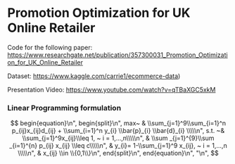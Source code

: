 # Promotion Optimization for UK Online Retailer

Code for the following paper:
https://www.researchgate.net/publication/357300031_Promotion_Optimization_for_UK_Online_Retailer

Dataset:
https://www.kaggle.com/carrie1/ecommerce-data)

Presentation Video:
https://www.youtube.com/watch?v=qTBaXGC5xkM

### Linear Programming formulation
$$
begin{equation}\n",
begin{split}\n",
max~ & \\sum_{j=1}^9\\sum_{i=1}^n p_{ij}x_{ij}d_{ij} + \\sum_{i=1}^n y_{i} \\bar{p}_{i} \\bar{d}_{i} \\\\\n",
s.t. ~& \\sum_{j=1}^9x_{ij}\\leq 1, ~ i = 1,...,n\\\\\n",
& \\sum _{j=1}^{9}\\sum _{i=1}^{n} p_{ij} x_{ij} \\leq c\\\\\n",
& y_{i}= 1-\\sum_{j=1}^9 x_{ij}, ~ i = 1,...,n \\\\\n",
& x_{ij} \\in \\{0,1\\}\n",
end{split}\n",
end{equation}\n",
"\n",
$$
